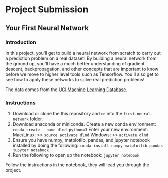 # Project Submission

## Your First Neural Network

### Introduction

In this project, you'll get to build a neural network from scratch to carry out a prediction problem on a real dataset! By building a neural network from the ground up, you'll have a much better understanding of gradient descent, backpropagation, and other concepts that are important to know before we move to higher level tools such as Tensorflow. You'll also get to see how to apply these networks to solve real prediction problems!

The data comes from the [UCI Machine Learning Database](https://archive.ics.uci.edu/ml/datasets/Bike+Sharing+Dataset).

### Instructions
1. Download or clone the this repository and `cd` into the `first-neural-network` folder.
2. Download anaconda or miniconda. Create a new conda environment:
`conda create --name dlnd python=3`
Enter your new environment:
Mac/Linux: >> `source activate dlnd`
Windows: >> `activate dlnd`
3. Ensure you have numpy, matplotlib, pandas, and jupyter notebook installed by doing the following:
`conda install numpy matplotlib pandas jupyter notebook`
4. Run the following to open up the notebook:
`jupyter notebook`

Follow the instructions in the notebook, they will lead you through the project.

